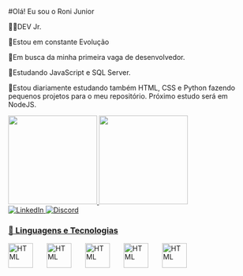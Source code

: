 #Olá! Eu sou o Roni Junior

👨‍💻DEV Jr.

🚀Estou em constante Evolução

🔭Em busca da minha primeira vaga de desenvolvedor.

🌱Estudando JavaScript e SQL Server.

🌱Estou diariamente estudando também HTML, CSS e Python fazendo pequenos projetos para o meu repositório.
   Próximo estudo será em NodeJS.
  

<div>
  <a href="https://github.com/RoniJunior">
  <img height="180em" src="https://github-readme-stats.vercel.app/api?username=RoniJunior&show_icons=true&theme=dark&include_all_commits=true&count_private=true%22"/>
  <img height="180em" src="https://github-readme-stats.vercel.app/api/top-langs/?username=RoniJunior&layout=compact&langs_count=7&theme=dark"/>
<br>
 <a href="https://www.linkedin.com/in/roni-junior-31956522b/">
        <img 
            alt="LinkedIn" 
            title="Se conectar pelo Linkedin" 
            src="https://img.shields.io/badge/LinkedIn-0077B5?style=for-the-badge&logo=linkedin&logoColor=white"
        />
      <a href="https://discord.com/channels/@me">
        <img 
            alt="Discord" 
            title="Vamos converssar no Discord" 
            src="https://img.shields.io/badge/Discord-7289DA?style=for-the-badge&logo=discord&logoColor=white"
        />
  </div>

### 🤖 Linguagens e Tecnologias

<img 
    align="left" 
    alt="HTML"
    title="HTML" 
    width="50px" 
    style="padding-right: 25px;" 
    src="https://cdn.jsdelivr.net/gh/devicons/devicon/icons/html5/html5-original.svg"
   />
   <img 
    align="left" 
    alt="HTML"
    title="HTML" 
    width="50px" 
    style="padding-right: 25px;" 
    src="https://cdn.jsdelivr.net/gh/devicons/devicon@latest/icons/css3/css3-original.svg"
   />
   <img 
    align="left" 
    alt="HTML"
    title="HTML" 
    width="50px" 
    style="padding-right: 25px;" 
    src="https://cdn.jsdelivr.net/gh/devicons/devicon@latest/icons/javascript/javascript-original.svg"
   />
    <img 
    align="left" 
    alt="HTML"
    title="HTML" 
    width="50px" 
    style="padding-right: 25px;" 
    src="https://cdn.jsdelivr.net/gh/devicons/devicon@latest/icons/nodejs/nodejs-original-wordmark.svg"
   />
   <img 
    align="left" 
    alt="HTML"
    title="HTML" 
    width="50px" 
    style="padding-right: 25px;" 
    src="https://cdn.jsdelivr.net/gh/devicons/devicon@latest/icons/python/python-original.svg"
   />

   
